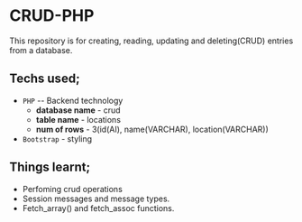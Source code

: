 # CRUD-PHP

This repository is for creating, reading, updating and deleting(CRUD) entries from a database.

## Techs used;
  * `PHP` -- Backend technology
      * **database name** - crud
      * **table name** - locations
      * **num of rows** - 3(id(AI), name(VARCHAR), location(VARCHAR))
  * `Bootstrap` - styling
  
## Things learnt;
 * Perfoming crud operations
 * Session messages and message types.
 * Fetch_array() and fetch_assoc functions.
